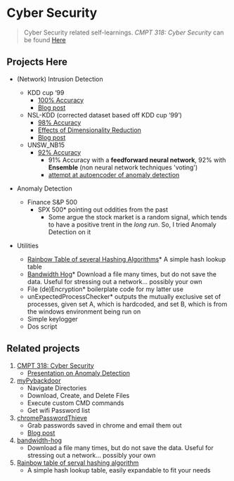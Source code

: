 # Cyber Security

> Cyber Security related self-learnings. _CMPT 318: Cyber Security_ can be found [Here](https://github.com/alik604/Classes/tree/master/CMPT318)

## Projects Here

* (Network) Intrusion Detection

  * KDD cup ‘99
    * [100% Accuracy](https://github.com/alik604/cyber-security/blob/master/anomalyDetection/KDD%20cup%20'99/kddcup_99_100accAchieved.ipynb)
    * [Blog post](https://medium.com/@alik604/predicting-the-nsl-kdd-data-set-with-98-accuracy-240a7a245c9d)
  * NSL-KDD (corrected dataset based off KDD cup ‘99’)
    * [98% Accuracy](https://github.com/alik604/cyber-security/blob/master/Intrusion-Detection/NSL_KDD/NSL_KDD.ipynb)
    * [Effects of Dimensionality Reduction](https://github.com/alik604/dimensionality-reduction-overview) 
    * [Blog post](https://medium.com/@alik604/dimensionality-reduction-effects-on-model-accuracy-c021f4f33a61)
  * UNSW_NB15
    * [92% Accuracy](https://github.com/alik604/cyber-security/blob/master/Intrusion-Detection/UNSW_NB15.ipynb)
      * 91% Accuracy with a **feedforward neural network**, 92% with **Ensemble** (non neural network techniques 'voting')
      * [attempt at autoencoder of anomaly detection](https://colab.research.google.com/drive/15L29IKGf-7JEvcSIC4FeOEcps5_Jn8hD)
* Anomaly Detection
  * Finance S&P 500
    * SPX 500* pointing out oddities from the past
      * Some argue the stock market is a random signal, which tends to have a positive trent in the *long run*. So, I tried Anomaly Detection on it
* Utilities
  * [Rainbow Table of several Hashing Algorithms](https://github.com/alik604/cyber-security/tree/master/Utilities/Rainbow-table-of-serval-hashing-algorithms)* A simple hash lookup table
  * [Bandwidth Hog](https://github.com/alik604/cyber-security/tree/master/Utilities/bandwidth-hog)* Download a file many times, but do not save the data. Useful for stressing out a network... possibly your own
  * File (de)Encryption* boilerplate code for my latter use  
  * unExpectedProcessChecker* outputs the mutually exclusive set of processes, given set A, which is hardcoded, and set B, which is from the windows environment being run on
  * Simple keylogger
  * Dos script

## Related projects

1. [CMPT 318: Cyber Security](https://github.com/alik604/Classes/tree/master/CMPT318)
   * [Presentation on Anomaly Detection](https://github.com/alik604/Classes/blob/master/CMPT318/CMPT_318_Presentation.pdf)
2. [myPybackdoor](https://github.com/alik604/myPybackdoor)
   * Navigate Directories
   * Download, Create, and Delete Files
   * Execute custom CMD commands
   * Get wifi Password list
3. [chromePasswordThieve](https://github.com/alik604/chromePasswordThieve)
   * Grab passwords saved in chrome and email them out
   * [Blog post](https://alik604.github.io/chromePasswordThieve/index.html)
4. [bandwidth-hog](https://github.com/alik604/bandwidth-hog)
   * Download a file many times, but do not save the data. Useful for stressing out a network... possibly your own
5. [Rainbow table of serval hashing algorithm](https://github.com/alik604/Rainbow-table-of-serval-hashing-algorithm)
   * A simple hash lookup table, easily expandable to fit your needs
